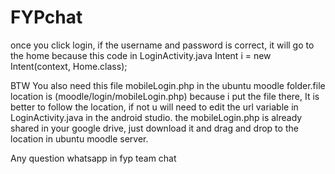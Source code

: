 # FYPchat
once you click login, if the username and password is correct, it will go to the home because this code in LoginActivity.java
Intent i = new Intent(context, Home.class);

BTW You also need this file mobileLogin.php in the ubuntu moodle folder.file location is (moodle/login/mobileLogin.php)
because i put the file there, It is better to follow the location, if not u will need to edit the url variable in LoginActivity.java 
in the android studio.
the mobileLogin.php is already shared in your google drive, just download it and drag and drop to the location in ubuntu moodle server.

Any question whatsapp in fyp team chat
